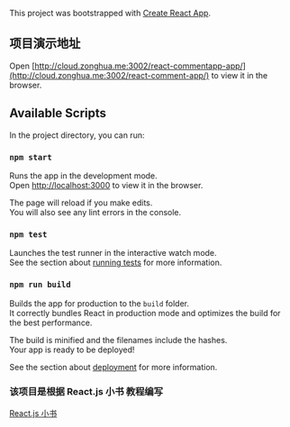 This project was bootstrapped with [Create React App](https://github.com/facebook/create-react-app).

## 项目演示地址
Open [http://cloud.zonghua.me:3002/react-commentapp-app/](http://cloud.zonghua.me:3002/react-comment-app/) to view it in the browser.

## Available Scripts

In the project directory, you can run:

### `npm start`

Runs the app in the development mode.<br>
Open [http://localhost:3000](http://localhost:3000) to view it in the browser.

The page will reload if you make edits.<br>
You will also see any lint errors in the console.

### `npm test`

Launches the test runner in the interactive watch mode.<br>
See the section about [running tests](https://facebook.github.io/create-react-app/docs/running-tests) for more information.

### `npm run build`

Builds the app for production to the `build` folder.<br>
It correctly bundles React in production mode and optimizes the build for the best performance.

The build is minified and the filenames include the hashes.<br>
Your app is ready to be deployed!

See the section about [deployment](https://facebook.github.io/create-react-app/docs/deployment) for more information.

### 该项目是根据 React.js 小书 教程编写

[React.js 小书](http://huziketang.mangojuice.top/books/react/)

